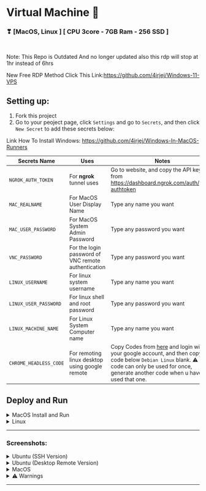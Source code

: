 # Virtual Machine 💃

### ❣ [MacOS, Linux ]  [ CPU 3core - 7GB Ram - 256 SSD ]


<br>

Note: This Repo is Outdated And no longer updated also this rdp will stop at 1hr instead of 6hrs 

New Free RDP Method Click This Link:https://github.com/4irjej/Windows-11-VPS

## Setting up:
1. Fork this project
2. Go to your peoject page, click `Settings` and go to `Secrets`, and then click `New Secret` to add these secrets below:

Link How To Install Windows: https://github.com/4irjej/Windows-In-MacOS-Runners


Secrets Name | Uses | Notes
----- | ----- | -----
`NGROK_AUTH_TOKEN` | For **ngrok** tunnel uses | Go to website, and copy the API key from https://dashboard.ngrok.com/auth/your-authtoken
`MAC_REALNAME` | For MacOS User Display Name | Type any name you want
`MAC_USER_PASSWORD` | For MacOS System Admin Password | Type any password you want
`VNC_PASSWORD` | For the login password of VNC remote authentication | Type any password you want
`LINUX_USERNAME` | For linux system username | Type any name you want
`LINUX_USER_PASSWORD` | For linux shell and root password | Type any password you want
`LINUX_MACHINE_NAME` | For Linux System Computer name | Type any name you want
`CHROME_HEADLESS_CODE` | For remoting linux desktop using google remote | Copy Codes from [here](https://remotedesktop.google.com/headless) and login with your google account, and then copy the code below `Debian Linux` blank. :warning: Each code can only be used for once, generate another code when u have used that one.

## Deploy and Run
<details>
    <summary>MacOS Install and Run</summary>
<br>
    
1. go to `Actions` Tab and select one of system workflow.

2. Click `Run Workflow` button on the left of `This workflow has a workflow_dispatch event trigger` line.

3. Wait until a few minutes.

4. Go to https://dashboard.ngrok.com/status/tunnels and check if theres a one online tunnel running.

5. Copy the link(**without tcp://**) and go to VNC Viewer(Download and install it), input the link to connect area u copied from the website.

6. Fill in those login info, within username `Avishkar`and password from `VNC_PASSWORD` you typed.

7. Enjoy!

</details>

<details>
    <summary>Linux</summary>
<br>

1. First, start the actions of Linux System.
2. Second, Copy the link from the console
<img src="https://raw.githubusercontent.com/RealKoolisw/image/main/VirtualMachine-GHAction/sceenshots/0F804C5F-FE8F-45FA-9720-F91F212597DF.png" >
3. Go to MacOS Terminal or Windows CMD Terminal or else ssh client and enter command provided. Enter your ssh password then.
<img src="https://raw.githubusercontent.com/RealKoolisw/image/main/VirtualMachine-GHAction/sceenshots/78FE6C5A-7270-4986-AB8F-57EC4C9B4F44.png" >
4. ENJOY!

</details>

---

### Screenshots:

<details>
    <summary>Ubuntu (SSH Version)</summary>
<br>

1. Click **Run Workflox**
<img src="https://raw.githubusercontent.com/RealKoolisw/image/main/VirtualMachine-GHAction/sceenshots/96644176-D760-47D4-BED2-C47E62A6763F.png" >

2. Copy ssh with url
<img src="https://raw.githubusercontent.com/RealKoolisw/image/main/VirtualMachine-GHAction/sceenshots/0F804C5F-FE8F-45FA-9720-F91F212597DF.png" >

3. Open cmd or Terminal from your windows/MacOS or Linux, and type command provided by github actions boxes.
<img src="https://raw.githubusercontent.com/RealKoolisw/image/main/VirtualMachine-GHAction/sceenshots/78FE6C5A-7270-4986-AB8F-57EC4C9B4F44.png" >

type **yes** from the connect, and then type your ssh password by secrets of LINUX_USER_PASSWORD u have set.

4. Type **sudo -i** for root permission and type your password.
<img src="https://raw.githubusercontent.com/RealKoolisw/image/main/VirtualMachine-GHAction/sceenshots/E5527744-1ED1-4550-8867-EF4EC76D6895.png" >

5. Enjoy having your FREE linux SSH VPS and type any command you want.(but only 6 hours)
<img src="https://raw.githubusercontent.com/RealKoolisw/image/main/VirtualMachine-GHAction/sceenshots/E6E9EA63-AC24-4FDB-AAF9-8B509658440A.png" >

</details>

<details>
    <summary>Ubuntu (Desktop Remote Version)</summary>
<br>

- Desktop Screenshot
<img src="https://raw.githubusercontent.com/RealKoolisw/image/main/VirtualMachine-GHAction/sceenshots/4EB9C2FF-9D03-4998-A440-D7716A0F7CD0.png" >

- Linux Chrome
<img src="https://raw.githubusercontent.com/RealKoolisw/image/main/VirtualMachine-GHAction/sceenshots/09F0A4CF-9B30-44CD-8DC4-139D03DFC2CC.png" >

- Install any apps you want :)
<img src="https://raw.githubusercontent.com/RealKoolisw/image/main/VirtualMachine-GHAction/sceenshots/A0886141-DF1E-4379-88E7-F00EDAD87D0E.png">

</details>

<details>
    <summary>MacOS</summary>
<br>

- Desktop Screenshot
<img src="https://raw.githubusercontent.com/RealKoolisw/image/main/VirtualMachine-GHAction/sceenshots/Screenshot%202021-02-23%20at%207.32.41%20AM.png" >

- Settings
<img src="https://raw.githubusercontent.com/RealKoolisw/image/main/VirtualMachine-GHAction/sceenshots/Screenshot%202021-02-23%20at%207.32.21%20AM.png" >

- RAM
<img src="https://raw.githubusercontent.com/RealKoolisw/image/main/VirtualMachine-GHAction/sceenshots/Screenshot%202021-02-23%20at%207.32.58%20AM.png" >

- Storage
<img src="https://raw.githubusercontent.com/RealKoolisw/image/main/VirtualMachine-GHAction/sceenshots/Screenshot%202021-02-23%20at%207.33.18%20AM.png" >

- Pre-Installed Apps
<img src="https://raw.githubusercontent.com/RealKoolisw/image/main/VirtualMachine-GHAction/sceenshots/Screenshot%202021-02-23%20at%207.34.10%20AM.png" >

</details>


<details>
    <summary>⚠ Warnings </summary>
<br>
    
```py
THIS IS ONLY FOR EDUCATIONAL PURPOSES

DON'T USE FOR MINING OR ILLEGAL USE

DON'T RECODE THIS SC!
```
    
- Reminders:

:warning: Dont install big sur updates on your macos virtual machine, it will break your remote process!
<img src="https://raw.githubusercontent.com/RealKoolisw/image/main/VirtualMachine-GHAction/sceenshots/Screenshot%202021-02-23%20at%207.35.57%20AM.png">
</details>

---
